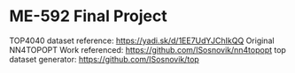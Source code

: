 # ME-592 Final Project
TOP4040 dataset reference: https://yadi.sk/d/1EE7UdYJChIkQQ
Original NN4TOPOPT Work referenced: https://github.com/ISosnovik/nn4topopt
top dataset generator: https://github.com/ISosnovik/top
